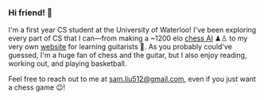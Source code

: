 ### Hi friend! 👋

I'm a first year CS student at the University of Waterloo! I've been exploring every part of CS that I can—from making a ~1200 elo <a href="https://github.com/samliu21/chess-ai">chess AI</a> ♟♙ to my very own <a href="https://github.com/samliu21/lyrics-chords">website</a> for learning guitarists 🎸. As you probably could've guessed, I'm a huge fan of chess and the guitar, but I also enjoy reading, working out, and playing basketball.

Feel free to reach out to me at sam.liu512@gmail.com, even if you just want a chess game 😉!
